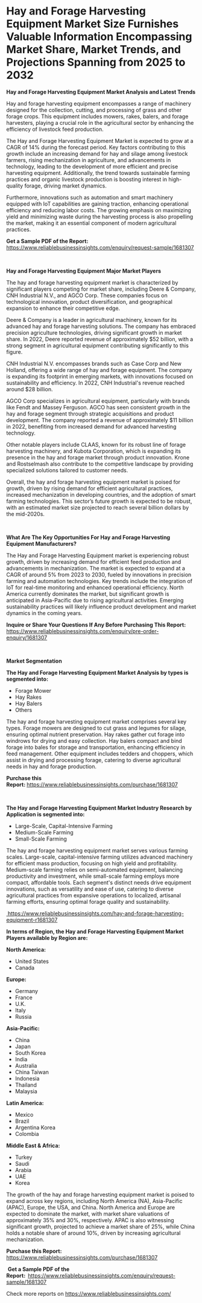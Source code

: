 <p><h1>Hay and Forage Harvesting Equipment Market Size Furnishes Valuable Information Encompassing Market Share, Market Trends, and Projections Spanning from 2025 to 2032</h1></p><p><strong>Hay and Forage Harvesting Equipment Market Analysis and Latest Trends</strong></p>
<p><p>Hay and forage harvesting equipment encompasses a range of machinery designed for the collection, cutting, and processing of grass and other forage crops. This equipment includes mowers, rakes, balers, and forage harvesters, playing a crucial role in the agricultural sector by enhancing the efficiency of livestock feed production.</p><p>The Hay and Forage Harvesting Equipment Market is expected to grow at a CAGR of 14% during the forecast period. Key factors contributing to this growth include an increasing demand for hay and silage among livestock farmers, rising mechanization in agriculture, and advancements in technology, leading to the development of more efficient and precise harvesting equipment. Additionally, the trend towards sustainable farming practices and organic livestock production is boosting interest in high-quality forage, driving market dynamics.</p><p>Furthermore, innovations such as automation and smart machinery equipped with IoT capabilities are gaining traction, enhancing operational efficiency and reducing labor costs. The growing emphasis on maximizing yield and minimizing waste during the harvesting process is also propelling the market, making it an essential component of modern agricultural practices.</p></p>
<p><strong>Get a Sample PDF of the Report:&nbsp;</strong> <a href="https://www.reliablebusinessinsights.com/enquiry/request-sample/1681307?utm_campaign=3353&utm_medium=2&utm_source=Github&utm_content=ia&utm_term=24032025&utm_id=hay-and-forage-harvesting-equipment">https://www.reliablebusinessinsights.com/enquiry/request-sample/1681307</a></p>
<p>&nbsp;</p>
<p><strong>Hay and Forage Harvesting Equipment Major Market Players</strong></p>
<p><p>The hay and forage harvesting equipment market is characterized by significant players competing for market share, including Deere & Company, CNH Industrial N.V., and AGCO Corp. These companies focus on technological innovation, product diversification, and geographical expansion to enhance their competitive edge.</p><p>Deere & Company is a leader in agricultural machinery, known for its advanced hay and forage harvesting solutions. The company has embraced precision agriculture technologies, driving significant growth in market share. In 2022, Deere reported revenue of approximately $52 billion, with a strong segment in agricultural equipment contributing significantly to this figure.</p><p>CNH Industrial N.V. encompasses brands such as Case Corp and New Holland, offering a wide range of hay and forage equipment. The company is expanding its footprint in emerging markets, with innovations focused on sustainability and efficiency. In 2022, CNH Industrial's revenue reached around $28 billion.</p><p>AGCO Corp specializes in agricultural equipment, particularly with brands like Fendt and Massey Ferguson. AGCO has seen consistent growth in the hay and forage segment through strategic acquisitions and product development. The company reported a revenue of approximately $11 billion in 2022, benefiting from increased demand for advanced harvesting technology.</p><p>Other notable players include CLAAS, known for its robust line of forage harvesting machinery, and Kubota Corporation, which is expanding its presence in the hay and forage market through product innovation. Krone and Rostselmash also contribute to the competitive landscape by providing specialized solutions tailored to customer needs.</p><p>Overall, the hay and forage harvesting equipment market is poised for growth, driven by rising demand for efficient agricultural practices, increased mechanization in developing countries, and the adoption of smart farming technologies. This sector’s future growth is expected to be robust, with an estimated market size projected to reach several billion dollars by the mid-2020s.</p></p>
<p>&nbsp;</p>
<p><strong>What Are The Key Opportunities For Hay and Forage Harvesting Equipment Manufacturers?</strong></p>
<p><p>The Hay and Forage Harvesting Equipment market is experiencing robust growth, driven by increasing demand for efficient feed production and advancements in mechanization. The market is expected to expand at a CAGR of around 5% from 2023 to 2030, fueled by innovations in precision farming and automation technologies. Key trends include the integration of IoT for real-time monitoring and enhanced operational efficiency. North America currently dominates the market, but significant growth is anticipated in Asia-Pacific due to rising agricultural activities. Emerging sustainability practices will likely influence product development and market dynamics in the coming years.</p></p>
<p><strong>Inquire or Share Your Questions If Any Before Purchasing This Report:</strong> <a href="https://www.reliablebusinessinsights.com/enquiry/pre-order-enquiry/1681307?utm_campaign=3353&utm_medium=2&utm_source=Github&utm_content=ia&utm_term=24032025&utm_id=hay-and-forage-harvesting-equipment">https://www.reliablebusinessinsights.com/enquiry/pre-order-enquiry/1681307</a></p>
<p>&nbsp;</p>
<p><strong>Market Segmentation</strong></p>
<p><strong>The Hay and Forage Harvesting Equipment Market Analysis by types is segmented into:</strong></p>
<p><ul><li>Forage Mower</li><li>Hay Rakes</li><li>Hay Balers</li><li>Others</li></ul></p>
<p><p>The hay and forage harvesting equipment market comprises several key types. Forage mowers are designed to cut grass and legumes for silage, ensuring optimal nutrient preservation. Hay rakes gather cut forage into windrows for drying and easy collection. Hay balers compact and bind forage into bales for storage and transportation, enhancing efficiency in feed management. Other equipment includes tedders and choppers, which assist in drying and processing forage, catering to diverse agricultural needs in hay and forage production.</p></p>
<p><strong>Purchase this Report:&nbsp;</strong><a href="https://www.reliablebusinessinsights.com/purchase/1681307?utm_campaign=3353&utm_medium=2&utm_source=Github&utm_content=ia&utm_term=24032025&utm_id=hay-and-forage-harvesting-equipment">https://www.reliablebusinessinsights.com/purchase/1681307</a></p>
<p>&nbsp;</p>
<p><strong>The Hay and Forage Harvesting Equipment Market Industry Research by Application is segmented into:</strong></p>
<p><ul><li>Large-Scale, Capital-Intensive Farming</li><li>Medium-Scale Farming</li><li>Small-Scale Farming</li></ul></p>
<p><p>The hay and forage harvesting equipment market serves various farming scales. Large-scale, capital-intensive farming utilizes advanced machinery for efficient mass production, focusing on high yield and profitability. Medium-scale farming relies on semi-automated equipment, balancing productivity and investment, while small-scale farming employs more compact, affordable tools. Each segment's distinct needs drive equipment innovations, such as versatility and ease of use, catering to diverse agricultural practices from expansive operations to localized, artisanal farming efforts, ensuring optimal forage quality and sustainability.</p></p>
<p><a href="https://www.reliablebusinessinsights.com/hay-and-forage-harvesting-equipment-r1681307?utm_campaign=3353&utm_medium=2&utm_source=Github&utm_content=ia&utm_term=24032025&utm_id=hay-and-forage-harvesting-equipment">&nbsp;https://www.reliablebusinessinsights.com/hay-and-forage-harvesting-equipment-r1681307</a></p>
<p><strong>In terms of Region, the Hay and Forage Harvesting Equipment Market Players available by Region are:</strong></p>
<p>
    <p> <strong> North America: </strong>
        <ul>
            <li>United States</li>
            <li>Canada</li>
        </ul>
        </p> 
    <p> <strong> Europe: </strong>
        <ul>
            <li>Germany</li>
            <li>France</li>
            <li>U.K.</li>
            <li>Italy</li>
            <li>Russia</li>
        </ul>
        </p> 
    <p> <strong> Asia-Pacific: </strong>
        <ul>
            <li>China</li>
            <li>Japan</li>
            <li>South Korea</li>
            <li>India</li>
            <li>Australia</li>
            <li>China Taiwan</li>
            <li>Indonesia</li>
            <li>Thailand</li>
            <li>Malaysia</li>
        </ul>
        </p> 
    <p> <strong> Latin America: </strong>
        <ul>
            <li>Mexico</li>
            <li>Brazil</li>
            <li>Argentina Korea</li>
            <li>Colombia</li>
        </ul>
        </p> 
    <p> <strong> Middle East & Africa: </strong>
        <ul>
            <li>Turkey</li>
            <li>Saudi</li>
            <li>Arabia</li>
            <li>UAE</li>
            <li>Korea</li>
        </ul>
    </p>
    </p>
<p><p>The growth of the hay and forage harvesting equipment market is poised to expand across key regions, including North America (NA), Asia-Pacific (APAC), Europe, the USA, and China. North America and Europe are expected to dominate the market, with market share valuations of approximately 35% and 30%, respectively. APAC is also witnessing significant growth, projected to achieve a market share of 25%, while China holds a notable share of around 10%, driven by increasing agricultural mechanization.</p></p>
<p><strong>Purchase this Report: </strong><a href="https://www.reliablebusinessinsights.com/purchase/1681307?utm_campaign=3353&utm_medium=2&utm_source=Github&utm_content=ia&utm_term=24032025&utm_id=hay-and-forage-harvesting-equipment">https://www.reliablebusinessinsights.com/purchase/1681307</a></p>
<p>&nbsp;<strong>Get a Sample PDF of the Report:&nbsp;&nbsp;</strong><a href="https://www.reliablebusinessinsights.com/enquiry/request-sample/1681307?utm_campaign=3353&utm_medium=2&utm_source=Github&utm_content=ia&utm_term=24032025&utm_id=hay-and-forage-harvesting-equipment">https://www.reliablebusinessinsights.com/enquiry/request-sample/1681307</a></p>
<p><strong></strong></p>
<p>Check more reports on <a href="https://www.reliablebusinessinsights.com/?utm_campaign=3353&utm_medium=2&utm_source=Github&utm_content=ia&utm_term=24032025&utm_id=hay-and-forage-harvesting-equipment">https://www.reliablebusinessinsights.com/</a></p>